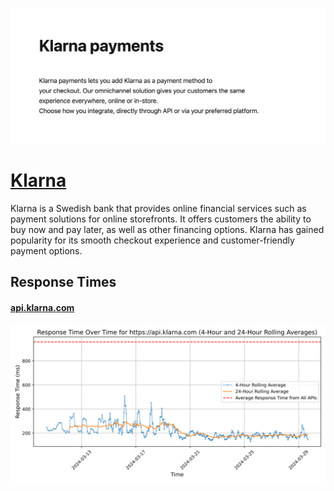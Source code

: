 [![Visit Klarna](imagePreview.png)](https://klarna.com)

# [Klarna](https://klarna.com)

Klarna is a Swedish bank that provides online financial services such as payment solutions for online storefronts. It offers customers the ability to buy now and pay later, as well as other financing options. Klarna has gained popularity for its smooth checkout experience and customer-friendly payment options.

## Response Times

#### [api.klarna.com](https://api.klarna.com)

![api.klarna.com](response-time-charts/6170692e6b6c61726e612e636f6d.svg)
